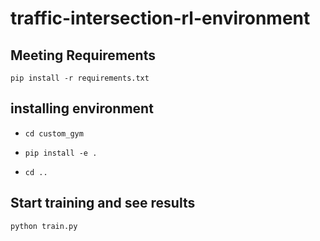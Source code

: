# traffic-intersection-rl-environment

## Meeting Requirements
`pip install -r requirements.txt`

## installing environment
- `cd custom_gym`

- `pip install -e .`

- `cd ..`

## Start training and see results
`python train.py`
